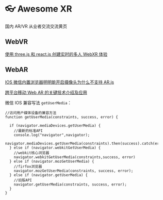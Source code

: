 # 👓 Awesome XR

国内 AR/VR 从业者交流交流黄页

## WebVR

[使用 three.js 和 react.js 创建实时的多人 WebXR 体验](https://jamesmiller.blog/tag/extended-reality/)

## WebAR

[IOS 微信内置浏览器明明能开启摄像头为什么不支持 AR.js](https://zhuanlan.zhihu.com/p/34580521)

[跨平台移动 Web AR 的关键技术介绍及应用](https://www.w3.org/2021/07/chinese-ig-xr/slides/WebXR-yakun-huang.pdf)

微信 IOS 兼容写法 `getUserMedia`：

```
//访问用户媒体设备的兼容方法
function getUserMedia(constraints, success, error) {

  if (navigator.mediaDevices.getUserMedia) {
    //最新的标准API
    console.log("navigator",navigator);
    navigator.mediaDevices.getUserMedia(constraints).then(success).catch(error);
  } else if (navigator.webkitGetUserMedia) {
    //webkit核心浏览器
    navigator.webkitGetUserMedia(constraints,success, error)
  } else if (navigator.mozGetUserMedia) {
    //firfox浏览器
    navigator.mozGetUserMedia(constraints, success, error);
  } else if (navigator.getUserMedia) {
    //旧版API
    navigator.getUserMedia(constraints, success, error);
  }
}
```
<!--
<img width="300" src="https://user-images.githubusercontent.com/24560160/194598238-02951753-7d7e-4768-8db6-672ffc080aeb.png">
-- >
